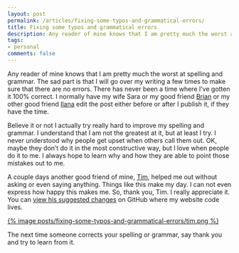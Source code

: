 ```yaml
---
layout: post
permalink: /articles/fixing-some-typos-and-grammatical-errors/
title: Fixing some typos and grammatical errors
description: Any reader of mine knows that I am pretty much the worst at spelling and grammar. The sad part is that I will go over my writing a few times to make sure that there are no errors.
tags:
- personal
comments: false
---
```


<p>Any reader of mine knows that I am pretty much the worst at spelling and grammar. The sad part is that I will go over my writing a few times to make sure that there are no errors. There has never been a time where I’ve gotten it 100% correct. I normally have my wife Sara or my good friend <a href="https://github.com/kennedysgarage/kennedysgarage/commits/master?author=brianrevak">Brian</a> or my other good friend <a href="https://github.com/kennedysgarage/kennedysgarage/commits/master?author=ilanasufrin">Ilana</a> edit the post either before or after I publish it, if they have the time.</p>
<p>Believe it or not I actually try really hard to improve my spelling and grammar. I understand that I am not the greatest at it, but at least I try. I never understood why people get upset when others call them out. OK, maybe they don’t do it in the most constructive way, but I love when people do it to me. I always hope to learn why and how they are able to point those mistakes out to me.</p>
<p>A couple days another good friend of mine, <a href="https://github.com/kennedysgarage/kennedysgarage/commits/master?author=ttimsmith">Tim</a>, helped me out without asking or even saying anything. Things like this make my day. I can not even express how happy this makes me. So, thank you, Tim. I really appreciate it. You can <a href="https://github.com/kennedysgarage/kennedysgarage/pull/7/commits/804dd71bc90be8976feca909c62da0be963a5792">view his suggested changes</a> on GitHub where my website code lives.</p>
<a href="https://github.com/kennedysgarage/kennedysgarage/pull/7/commits/804dd71bc90be8976feca909c62da0be963a5792">{% image posts/fixing-some-typos-and-grammatical-errors/tim.png %}</a>
<p>The next time someone corrects your spelling or grammar, say thank you and try to learn from it.</p>
